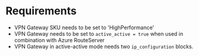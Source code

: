 # Requirements

* VPN Gateway SKU needs to be set to 'HighPerformance'
* VPN Gateway needs to be set to `active_active = true` when used in combination with Azure RouteServer
* VPN Gateway in active-active mode needs two `ip_configuration` blocks.